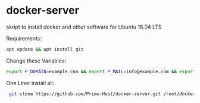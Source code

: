 # docker-server
skript to install docker and other software for Ubuntu 18.04 LTS

Requirements:
```bash
apt update && apt install git
```

Change these Variables:
```bash
export P_DOMAIN=example.com && export P_MAIL=info@example.com && export P_PASSWORD="MyAwesomePassword"
```

One Liner install all:
```bash
 git clone https://github.com/Prime-Host/docker-server.git /root/docker/docker-server && bash /root/docker/docker-server/install.sh
```
